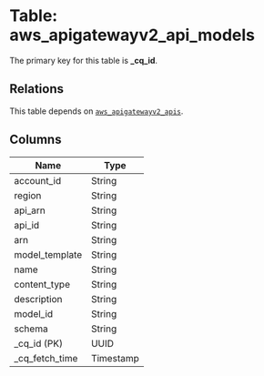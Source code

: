 # Table: aws_apigatewayv2_api_models


The primary key for this table is **_cq_id**.

## Relations
This table depends on [`aws_apigatewayv2_apis`](aws_apigatewayv2_apis.md).

## Columns
| Name          | Type          |
| ------------- | ------------- |
|account_id|String|
|region|String|
|api_arn|String|
|api_id|String|
|arn|String|
|model_template|String|
|name|String|
|content_type|String|
|description|String|
|model_id|String|
|schema|String|
|_cq_id (PK)|UUID|
|_cq_fetch_time|Timestamp|